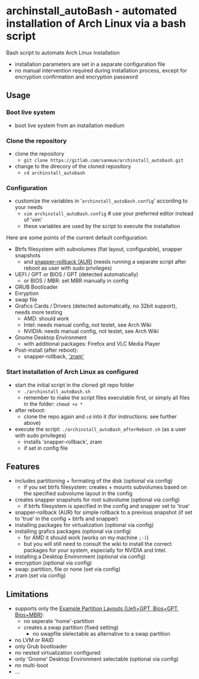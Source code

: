 # archinstall_autoBash - automated installation of Arch Linux via a bash script

Bash script to automate Arch Linux installation

- installation parameters are set in a separate configuration file
- no manual intervention required during installation process, except for encryption confirmation and encryption password

## Usage

### Boot live system

- boot live system from an installation medium

### Clone the repository

- clone the repository
  - `git clone https://gitlab.com/sanmue/archinstall_autobash.git`
- change to the direcory of the cloned repository
  - `cd archinstall_autobash`

### Configuration

- customize the variables in '`archinstall_autoBash.config`' according to your needs
  - `vim archinstall_autoBash.config` # use your preferred editor instead of 'vim'
  - these variables are used by the script to execute the installation

Here are some points of the current default configuration:

- Btrfs filesystem with subvolumes (flat layout, configurable), snapper snapshots
  - and [snapper-rollback (AUR)](https://aur.archlinux.org/packages/snapper-rollback) (needs running a separate script after reboot as user with sudo privileges)
- UEFI / GPT or BIOS / GPT (detected automatically)
  - or BIOS / MBR: set MBR manually in config
- GRUB Bootloader
- Enryption
- swap file
- Grafics Cards / Drivers (detected automatically, no 32bit support), needs more testing
  - AMD: should work
  - Intel: needs manual config, not testet, see Arch Wiki
  - NVIDIA: needs manual config, not testet, see Arch Wiki
- Gnome Desktop Environment
  - with additional packages: Firefox and VLC Media Player
- Post-install (after reboot):
  - snapper-rollback, ['zram'](https://wiki.archlinux.org/title/Zram)

### Start installation of Arch Linux as configured

- start the initial script in the cloned git repo folder
  - `./archinstall_autoBash.sh`
  - remember to make the script files executable first, or simply all files in the folder: `chmod +x *`
- after reboot:
  - clone the repo again and `cd` into it (for instructions: see further above)
- execute the script: `./archinstall_autoBash_afterReboot.sh` (as a user with sudo privileges)
  - installs 'snapper-rollback', zram
  - if set in config file

## Features

- includes partitioning + formating of the disk (optional via config)
  - if you set btrfs filesystem: creates + mounts subvolumes based on the specified subvolume layout in the config
- creates snapper snapshots for root subvolume (optional via config)
  - if btrfs filesystem is specified in the config and snapper set to 'true'
- snapper-rollback (AUR) for simple rollback to a previous snapshot (if set to 'true' in the config + btrfs and snapper)
- installing packages for virtualization (optional via config)
- installing grafics packages (optional via config)
  - for AMD it should work (works on my machine `;-)`)
  - but you will still need to consult the wiki to install the correct packages for your system, especially for NVIDIA and Intel.
- installing a Desktop Environment (optional via config)
- encryption (optional via config)
- swap: partition, file or none (set via config)
- zram (set via config)

## Limitations

- supports only the [Example Partition Layouts (Uefi+GPT, Bios+GPT, Bios+MBR)](https://wiki.archlinux.org/title/Partitioning#Example_layouts):
  - no seperate 'home'-partition
  - creates a swap partition (fixed setting)
    - no swapfile slelectable as alternative to a swap partition
- no LVM or RAID
- only Grub bootloader
- no nested virtualization configured
- only 'Gnome' Desktop Environment selectable (optional via config)
- no multi-boot
- ...

